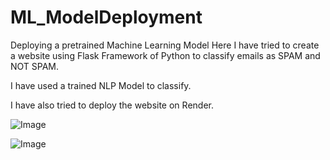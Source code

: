 # ML_ModelDeployment

Deploying a pretrained Machine Learning Model
Here I have tried to create a website using Flask Framework of Python to
classify emails as SPAM and NOT SPAM.

I have used a trained NLP Model to classify.

I have also tried to deploy the website on Render.


![Image](https://github.com/user-attachments/assets/5bb5c54f-53a5-42ed-a25c-19309ede8637)



![Image](https://github.com/user-attachments/assets/df0facb5-8d83-4633-a843-2361b092485e)
